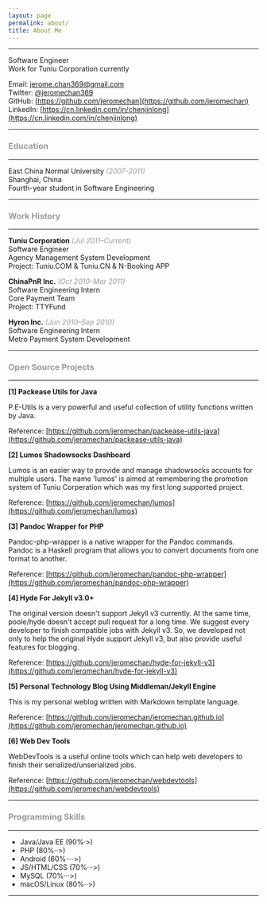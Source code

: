 ```yaml
---
layout: page
permalink: about/
title: About Me
---
```


***

Software Engineer   
Work for Tuniu Corporation currently

Email: [jerome.chan369@gmail.com](mailto:jerome.chan369@gmail.com)      
Twitter: [@jeromechan369](https://twitter.com/jeromechan369)   
GitHub: [https://github.com/jeromechan](https://github.com/jeromechan)   
LinkedIn: [https://cn.linkedin.com/in/chenjinlong](https://cn.linkedin.com/in/chenjinlong)

***

### **<font color="#999999">Education</font>**

***

East China Normal University *<font color="#999999">(2007-2011)</font>*   
Shanghai, China   
Fourth-year student in Software Engineering  

***

### **<font color="#999999">Work History</font>**

***

**Tuniu Corporation** *<font color="#999999">(Jul 2011–Current)</font>*  
Software Engineer  
Agency Management System Development  
Project: Tuniu.COM & Tuniu.CN & N-Booking APP  

**ChinaPnR Inc.** *<font color="#999999">(Oct 2010–Mar 2011)</font>*  
Software Engineering Intern  
Core Payment Team  
Project: TTYFund  

**Hyron Inc.** *<font color="#999999">(Jun 2010–Sep 2010)</font>*  
Software Engineering Intern  
Metro Payment System Development  

***

### <font color="#999999">Open Source Projects</font>

***

**[1] Packease Utils for Java**

P.E-Utils is a very powerful and useful collection of utility functions written by Java.

Reference: [https://github.com/jeromechan/packease-utils-java](https://github.com/jeromechan/packease-utils-java)


**[2] Lumos Shadowsocks Dashboard**

Lumos is an easier way to provide and manage shadowsocks accounts for multiple users. The name 'lumos' is aimed at remembering the promotion system of Tuniu Corperation which was my first long supported project.

Reference: [https://github.com/jeromechan/lumos](https://github.com/jeromechan/lumos)


**[3] Pandoc Wrapper for PHP**

Pandoc-php-wrapper is a native wrapper for the Pandoc commands. Pandoc is a Haskell program that allows you to convert documents from one format to another.

Reference: [https://github.com/jeromechan/pandoc-php-wrapper](https://github.com/jeromechan/pandoc-php-wrapper)


**[4] Hyde For Jekyll v3.0+**

The original version doesn't support Jekyll v3 currently. At the same time, poole/hyde doesn't accept pull request for a long time. We suggest every developer to finish compatible jobs with Jekyll v3.
So, we developed not only to help the original Hyde support Jekyll v3, but also provide useful features for blogging.

Reference: [https://github.com/jeromechan/hyde-for-jekyll-v3](https://github.com/jeromechan/hyde-for-jekyll-v3)


**[5] Personal Technology Blog Using Middleman/Jekyll Engine**

This is my personal weblog written with Markdown template language.

Reference: [https://github.com/jeromechan/jeromechan.github.io](https://github.com/jeromechan/jeromechan.github.io)


**[6] Web Dev Tools**

WebDevTools is a useful online tools which can help web developers to finish their serialized/unserialized jobs.

Reference: [https://github.com/jeromechan/webdevtools](https://github.com/jeromechan/webdevtools)

***

### <font color="#999999">Programming Skills</font>

***

* Java/Java EE (90%·>)
* PHP (80%··>)
* Android (60%····>)
* JS/HTML/CSS (70%···>)
* MySQL (70%···>)
* macOS/Linux (80%··>)

***


